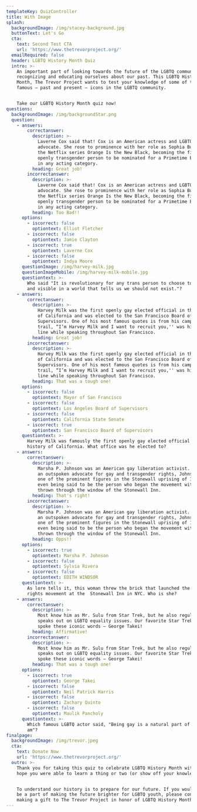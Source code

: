 ```yaml
---
templateKey: QuizController
title: With Image
splash:
  backgroundImage: /img/stacey-background.jpg
  buttonText: Let's Go
  cta:
    text: Second Test CTA
    url: 'https://www.thetrevorproject.org/'
  emailRequired: false
  header: LGBTQ History Month Quiz
  intro: >-
    An important part of looking towards the future of the LGBTQ community is
    recognizing and educating ourselves about our past. This LGBTQ History
    Month, The Trevor Project wants to test your knowledge of some of the most
    famous — past and present — icons in the LGBTQ community. 


    Take our LGBTQ History Month quiz now!
questions:
  backgroundImage: /img/backgroundStar.png
  question:
    - answers:
        correctanswer:
          description: >-
            Laverne Cox said that! Cox is an American actress and LGBTQ+
            advocate. She rose to prominence with her role as Sophia Burset on
            the Netflix series Orange Is the New Black, becoming the first
            openly transgender person to be nominated for a Primetime Emmy Award
            in any acting category.
          heading: Great job!
        incorrectanswer:
          description: >-
            Laverne Cox said that! Cox is an American actress and LGBTQ+
            advocate. She rose to prominence with her role as Sophia Burset on
            the Netflix series Orange Is the New Black, becoming the first
            openly transgender person to be nominated for a Primetime Emmy Award
            in any acting category.
          heading: Too Bad!!
      options:
        - iscorrect: false
          optiontext: Elliot Fletcher
        - iscorrect: false
          optiontext: Jamie Clayton
        - iscorrect: true
          optiontext: Laverne Cox
        - iscorrect: false
          optiontext: Indya Moore
      questionImage: /img/harvey-milk.jpg
      questionImageMobile: /img/harvey-milk-mobile.jpg
      questiontext: >-
        Who said "It is revolutionary for any trans person to choose to be seen
        and visible in a world that tells us we should not exist."?
    - answers:
        correctanswer:
          description: >-
            Harvey Milk was the first openly gay elected official in the history
            of California and was elected to the San Francisco Board of
            Supervisors. One of his most famous quotes is from his campaign
            trail, “I’m Harvey Milk and I want to recruit you,'' was his opening
            line while speaking throughout San Francisco. 
          heading: Great job!
        incorrectanswer:
          description: >-
            Harvey Milk was the first openly gay elected official in the history
            of California and was elected to the San Francisco Board of
            Supervisors. One of his most famous quotes is from his campaign
            trail, “I’m Harvey Milk and I want to recruit you,'' was his opening
            line while speaking throughout San Francisco.
          heading: That was a tough one!
      options:
        - iscorrect: false
          optiontext: Mayor of San Francisco
        - iscorrect: false
          optiontext: Los Angeles Board of Supervisors
        - iscorrect: false
          optiontext: California State Senate
        - iscorrect: true
          optiontext: San Francisco Board of Supervisors
      questiontext: >-
        Harvey Milk was famously the first openly gay elected official in the
        history of California. What office was he elected to?
    - answers:
        correctanswer:
          description: >-
            Marsha P. Johnson was an American gay liberation activist. Known as
            an outspoken advocate for gay and transgender rights, Johnson was
            one of the prominent figures in the Stonewall uprising of 1969 —
            even being said to be the person who began the movement with a brick
            thrown through the window of the Stonewall Inn.
          heading: That's right!
        incorrectanswer:
          description: >-
            Marsha P. Johnson was an American gay liberation activist. Known as
            an outspoken advocate for gay and transgender rights, Johnson was
            one of the prominent figures in the Stonewall uprising of 1969 —
            even being said to be the person who began the movement with a brick
            thrown through the window of the Stonewall Inn.
          heading: Opps!!
      options:
        - iscorrect: true
          optiontext: Marsha P. Johnson
        - iscorrect: false
          optiontext: Sylvia Rivera
        - iscorrect: false
          optiontext: EDITH WINDSOR
      questiontext: >-
        As lore tells it, this woman threw the brick that launched the LGBTQ
        rights movement at the  Stonewall Inn in NYC. Who is she?
    - answers:
        correctanswer:
          description: >-
            Most know him as Mr. Sulu from Star Trek, but he also regularly
            speaks out on LGBTQ equality issues. Our favorite Star Trek officer
            spoke these iconic words — George Takei!
          heading: Affirmative!
        incorrectanswer:
          description: >-
            Most know him as Mr. Sulu from Star Trek, but he also regularly
            speaks out on LGBTQ equality issues. Our favorite Star Trek officer
            spoke these iconic words — George Takei!
          heading: That was a tough one!
      options:
        - iscorrect: true
          optiontext: George Takei
        - iscorrect: false
          optiontext: Neil Patrick Harris
        - iscorrect: false
          optiontext: Zachary Quinto
        - iscorrect: false
          optiontext: Maulik Pancholy
      questiontext: >-
        Which famous LGBTQ actor said, "Being gay is a natural part of who I
        am"?
finalpage:
  backgroundImage: /img/trevor.jpeg
  cta:
    text: Donate Now
    url: 'https://www.thetrevorproject.org/'
  outro: >-
    Thank you for taking this quiz to celebrate LGBTQ History Month with us. We
    hope you were able to learn a thing or two (or show off your knowledge)! 


    To understand our history is to prepare for our future. If you would like to
    be a part of making the future brighter for LGBTQ youth, please consider
    making a gift to The Trevor Project in honor of LGBTQ History Month today.
---
```



